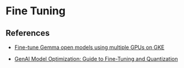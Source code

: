 # Fine Tuning




## References

- [Fine-tune Gemma open models using multiple GPUs on GKE](https://cloud.google.com/kubernetes-engine/docs/tutorials/finetune-gemma-gpu)

- [GenAI Model Optimization: Guide to Fine-Tuning and Quantization](https://medium.com/@alibaba-cloud/genai-model-optimization-guide-to-fine-tuning-and-quantization-431d10db332a)